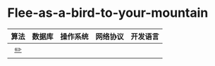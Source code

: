 # Flee-as-a-bird-to-your-mountain

|            算法            | 数据库 | 操作系统 | 网络协议 | 开发语言 |
| :------------------------: | :----: | :------: | :------: | :------: |
| [:pencil2:](#pencil2-算法) |        |          |          |          |



